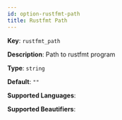 ```yaml
---
id: option-rustfmt-path
title: Rustfmt Path
---
```

**Key**: `rustfmt_path`

**Description**: Path to rustfmt program

**Type**: `string`

**Default**: `""`

**Supported Languages**: 

**Supported Beautifiers**: 

